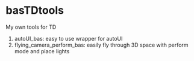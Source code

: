 # basTDtools
My own tools for TD

1. autoUI_bas: easy to use wrapper for autoUI
2. flying_camera_perform_bas: easily fly through 3D space with perform mode and place lights
